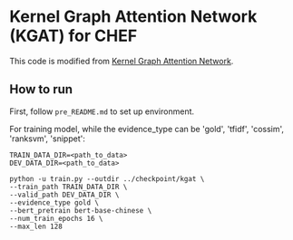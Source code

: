 # Kernel Graph Attention Network (KGAT) for CHEF

This code is modified from [Kernel Graph Attention Network](https://github.com/thunlp/KernelGAT).

## How to run
First, follow `pre_README.md` to set up environment.

For training model, while the evidence_type can be 'gold', 'tfidf', 'cossim', 'ranksvm', 'snippet':
```
TRAIN_DATA_DIR=<path_to_data>
DEV_DATA_DIR=<path_to_data>

python -u train.py --outdir ../checkpoint/kgat \
--train_path TRAIN_DATA_DIR \
--valid_path DEV_DATA_DIR \
--evidence_type gold \
--bert_pretrain bert-base-chinese \
--num_train_epochs 16 \
--max_len 128
```